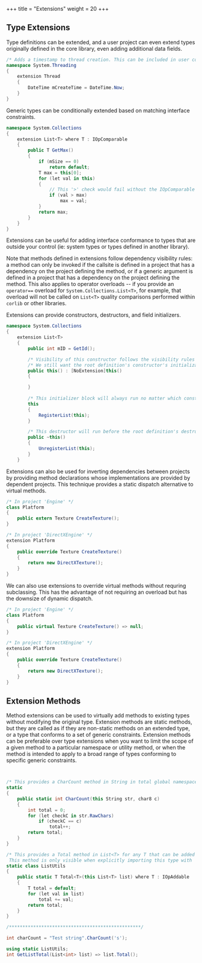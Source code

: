+++
title = "Extensions"
weight = 20
+++

## Type Extensions

Type definitions can be extended, and a user project can even extend types originally defined in the core library, even adding additional data fields. 

```C#
/* Adds a timestamp to thread creation. This can be included in user code anywhere. */
namespace System.Threading
{
	extension Thread
	{
		DateTime mCreateTime = DateTime.Now;
	}
}
```


Generic types can be conditionally extended based on matching interface constraints.

```C#
namespace System.Collections
{
	extension List<T> where T : IOpComparable
	{
		public T GetMax()
		{
			if (mSize == 0)
				return default;
			T max = this[0];
			for (let val in this)
			{
				// This '>' check would fail without the IOpComparable constraint
				if (val > max)
					max = val;
			}
			return max;
		}
	}
}
```

Extensions can be useful for adding interface conformance to types that are outside your control (ie: system types or types defined in another library).

Note that methods defined in extensions follow dependency visibility rules: a method can only be invoked if the callsite is defined in a project that has a dependency on the project defining the method, or if a generic argument is defined in a project that has a dependency on the project defining the method. This also applies to operator overloads -- if you provide an `operator==` overload for `System.Collections.List<T>`, for example, that overload will not be called on `List<T>` quality comparisons performed within `corlib` or other libraries.

Extensions can provide constructors, destructors, and field initializers.

```C#
namespace System.Collections
{
	extension List<T>
	{		
		public int mID = GetId();

		/* Visibility of this constructor follows the visibility rules noted above. */
		/* We still want the root definition's constructor's initialization, so we can still call that. Note that without `[NoExtension]` we would be calling ourselves */
		public this() : [NoExtension]this()
		{

		}
		
		/* This initializer block will always run no matter which constructor is invoked */
		this
		{
			RegisterList(this);
		}

		/* This destructor will run before the root definition's destructor */
		public ~this()
		{
			UnregisterList(this);
		}
	}
```

Extensions can also be used for inverting dependencies between projects by providing method declarations whose implementations are provided by dependent projects. This technique provides a static dispatch alternative to virtual methods.

```C#
/* In project 'Engine' */
class Platform
{
	public extern Texture CreateTexture();
}

/* In project 'DirectXEngine' */
extension Platform
{
	public override Texture CreateTexture()
	{
		return new DirectXTexture();
	}
}
```

We can also use extensions to override virtual methods without requring subclassing. This has the advantage of not requiring an overload but has the downsize of dynamic dispatch.

```C#
/* In project 'Engine' */
class Platform
{
	public virtual Texture CreateTexture() => null;
}

/* In project 'DirectXEngine' */
extension Platform
{
	public override Texture CreateTexture()
	{
		return new DirectXTexture();
	}
}
```

## Extension Methods

Method extensions can be used to virtually add methods to existing types without modifying the original type. Extension methods are static methods, but they are called as if they are non-static methods on an extended type, or a type that conforms to a set of generic constraints. Extension methods can be preferable over type extensions when you want to limit the scope of a given method to a particular namespace or utility method, or when the method is intended to apply to a broad range of types conforming to specific generic constraints.

```C#


/* This provides a CharCount method in String in total global namespace */
static
{
	public static int CharCount(this String str, char8 c)
	{
		int total = 0;
		for (let checkC in str.RawChars)
			if (checkC == c)
				total++;
		return total;
	}
}

/* This provides a Total method in List<T> for any T that can be added together. 
 This method is only visible when explicitly importing this type with 'using static'  */ 
static class ListUtils
{
	public static T Total<T>(this List<T> list) where T : IOpAddable
	{
		T total = default;
		for (let val in list)
			total += val;
		return total;
	}
}

/*************************************************/

int charCount = "Test string".CharCount('s');

using static ListUtils;
int GetListTotal(List<int> list) => list.Total();


```
